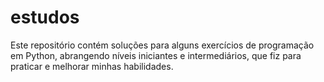 # estudos
Este repositório contém soluções para alguns exercícios de programação em Python,
abrangendo níveis iniciantes e intermediários, que fiz para praticar e melhorar minhas habilidades.
